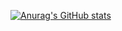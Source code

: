 [![Anurag's GitHub stats](https://github-readme-stats.vercel.app/api?username=kauedavila&theme=synthwave)](https://github.com/anuraghazra/github-readme-stats)

